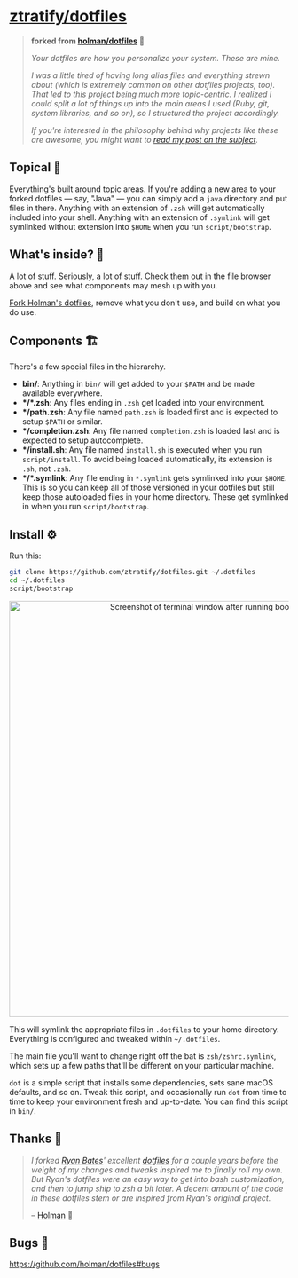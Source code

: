 # [ztratify/dotfiles](https://github.com/ztratify/dotfiles)

> **forked from [holman/dotfiles](https://github.com/holman/dotfiles) 🍴**
>
> _Your dotfiles are how you personalize your system. These are mine._
>
> _I was a little tired of having long alias files and everything strewn about_
> _(which is extremely common on other dotfiles projects, too). That led to this_
> _project being much more topic-centric. I realized I could split a lot of things_
> _up into the main areas I used (Ruby, git, system libraries, and so on), so I_
> _structured the project accordingly._
>
> _If you're interested in the philosophy behind why projects like these are_
> _awesome, you might want to [read my post on the subject](http://zachholman.com/2010/08/dotfiles-are-meant-to-be-forked/)._

## Topical 🎩

Everything's built around topic areas. If you're adding a new area to your
forked dotfiles — say, "Java" — you can simply add a `java` directory and put
files in there. Anything with an extension of `.zsh` will get automatically
included into your shell. Anything with an extension of `.symlink` will get
symlinked without extension into `$HOME` when you run `script/bootstrap`.

## What's inside? 👀

A lot of stuff. Seriously, a lot of stuff. Check them out in the file browser
above and see what components may mesh up with you.

[Fork Holman's dotfiles](https://github.com/holman/dotfiles/fork), remove what you don't
use, and build on what you do use.

## Components 🏗️

There's a few special files in the hierarchy.

- **bin/**: Anything in `bin/` will get added to your `$PATH` and be made
  available everywhere.
- **\*/\*.zsh**: Any files ending in `.zsh` get loaded into your
  environment.
- **\*/path.zsh**: Any file named `path.zsh` is loaded first and is
  expected to setup `$PATH` or similar.
- **\*/completion.zsh**: Any file named `completion.zsh` is loaded
  last and is expected to setup autocomplete.
- **\*/install.sh**: Any file named `install.sh` is executed when you run `script/install`. To avoid being loaded automatically, its extension is `.sh`, not `.zsh`.
- **\*/\*.symlink**: Any file ending in `*.symlink` gets symlinked into
  your `$HOME`. This is so you can keep all of those versioned in your dotfiles
  but still keep those autoloaded files in your home directory. These get
  symlinked in when you run `script/bootstrap`.

## Install ⚙️

Run this:

```sh
git clone https://github.com/ztratify/dotfiles.git ~/.dotfiles
cd ~/.dotfiles
script/bootstrap
```
<p align="center">
  <img width="750" alt="Screenshot of terminal window after running bootstrap script" src="https://user-images.githubusercontent.com/25858762/149021118-5eb98d94-6231-4055-aa81-32045709b2e0.png">
</p>

This will symlink the appropriate files in `.dotfiles` to your home directory.
Everything is configured and tweaked within `~/.dotfiles`.

The main file you'll want to change right off the bat is `zsh/zshrc.symlink`,
which sets up a few paths that'll be different on your particular machine.

`dot` is a simple script that installs some dependencies, sets sane macOS
defaults, and so on. Tweak this script, and occasionally run `dot` from
time to time to keep your environment fresh and up-to-date. You can find
this script in `bin/`.

## Thanks 🤍

> _I forked [Ryan Bates](http://github.com/ryanb)' excellent
> [dotfiles](http://github.com/ryanb/dotfiles) for a couple years before the
> weight of my changes and tweaks inspired me to finally roll my own. But Ryan's
> dotfiles were an easy way to get into bash customization, and then to jump ship
> to zsh a bit later. A decent amount of the code in these dotfiles stem or are
> inspired from Ryan's original project._
>
> – [Holman](https://github.com/holman/dotfiles) 🙏

## Bugs 🐛

https://github.com/holman/dotfiles#bugs
